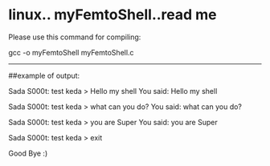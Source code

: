 # linux.. myFemtoShell..read me

Please use this command for compiling:

gcc -o myFemtoShell myFemtoShell.c

***
##example of output:

Sada S000t: test keda > Hello my shell
You said: Hello my shell

Sada S000t: test keda > what can you do?
You said: what can you do?

Sada S000t: test keda > you are Super
You said: you are Super

Sada S000t: test keda > exit

Good Bye :) 
